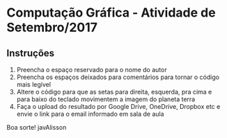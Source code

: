 # Computação Gráfica - Atividade de Setembro/2017

## Instruções

1. Preencha o espaço reservado para o nome do autor
2. Preencha os espaços deixados para comentários para tornar o código mais legível
3. Altere o código para que as setas para direita, esquerda, pra cima e para baixo do teclado movimentem a imagem do planeta terra
4. Faça o upload do resultado por Google Drive, OneDrive, Dropbox etc e envie o link para o email informado em sala de aula

Boa sorte!
javAlisson 
